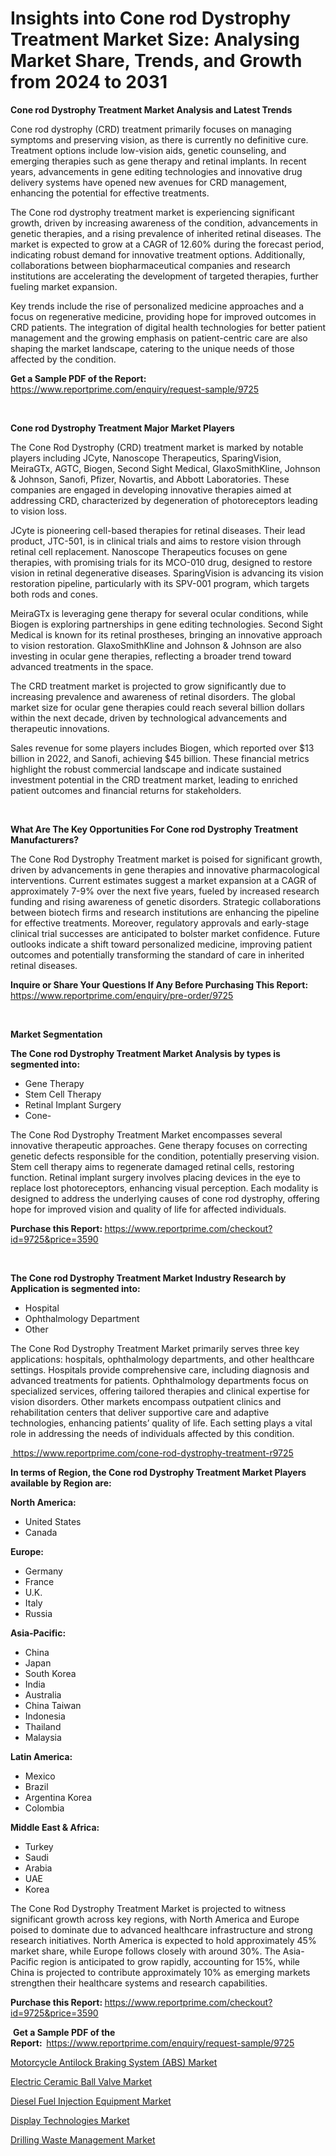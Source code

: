 <p><h1>Insights into Cone rod Dystrophy Treatment Market Size: Analysing Market Share, Trends, and Growth from 2024 to 2031</h1></p><p><strong>Cone rod Dystrophy Treatment Market Analysis and Latest Trends</strong></p>
<p><p>Cone rod dystrophy (CRD) treatment primarily focuses on managing symptoms and preserving vision, as there is currently no definitive cure. Treatment options include low-vision aids, genetic counseling, and emerging therapies such as gene therapy and retinal implants. In recent years, advancements in gene editing technologies and innovative drug delivery systems have opened new avenues for CRD management, enhancing the potential for effective treatments.</p><p>The Cone rod dystrophy treatment market is experiencing significant growth, driven by increasing awareness of the condition, advancements in genetic therapies, and a rising prevalence of inherited retinal diseases. The market is expected to grow at a CAGR of 12.60% during the forecast period, indicating robust demand for innovative treatment options. Additionally, collaborations between biopharmaceutical companies and research institutions are accelerating the development of targeted therapies, further fueling market expansion.</p><p>Key trends include the rise of personalized medicine approaches and a focus on regenerative medicine, providing hope for improved outcomes in CRD patients. The integration of digital health technologies for better patient management and the growing emphasis on patient-centric care are also shaping the market landscape, catering to the unique needs of those affected by the condition.</p></p>
<p><strong>Get a Sample PDF of the Report:&nbsp;</strong> <a href="https://www.reportprime.com/enquiry/request-sample/9725">https://www.reportprime.com/enquiry/request-sample/9725</a></p>
<p>&nbsp;</p>
<p><strong>Cone rod Dystrophy Treatment Major Market Players</strong></p>
<p><p>The Cone Rod Dystrophy (CRD) treatment market is marked by notable players including JCyte, Nanoscope Therapeutics, SparingVision, MeiraGTx, AGTC, Biogen, Second Sight Medical, GlaxoSmithKline, Johnson & Johnson, Sanofi, Pfizer, Novartis, and Abbott Laboratories. These companies are engaged in developing innovative therapies aimed at addressing CRD, characterized by degeneration of photoreceptors leading to vision loss.</p><p>JCyte is pioneering cell-based therapies for retinal diseases. Their lead product, JTC-501, is in clinical trials and aims to restore vision through retinal cell replacement. Nanoscope Therapeutics focuses on gene therapies, with promising trials for its MCO-010 drug, designed to restore vision in retinal degenerative diseases. SparingVision is advancing its vision restoration pipeline, particularly with its SPV-001 program, which targets both rods and cones.</p><p>MeiraGTx is leveraging gene therapy for several ocular conditions, while Biogen is exploring partnerships in gene editing technologies. Second Sight Medical is known for its retinal prostheses, bringing an innovative approach to vision restoration. GlaxoSmithKline and Johnson & Johnson are also investing in ocular gene therapies, reflecting a broader trend toward advanced treatments in the space.</p><p>The CRD treatment market is projected to grow significantly due to increasing prevalence and awareness of retinal disorders. The global market size for ocular gene therapies could reach several billion dollars within the next decade, driven by technological advancements and therapeutic innovations.</p><p>Sales revenue for some players includes Biogen, which reported over $13 billion in 2022, and Sanofi, achieving $45 billion. These financial metrics highlight the robust commercial landscape and indicate sustained investment potential in the CRD treatment market, leading to enriched patient outcomes and financial returns for stakeholders.</p></p>
<p>&nbsp;</p>
<p><strong>What Are The Key Opportunities For Cone rod Dystrophy Treatment Manufacturers?</strong></p>
<p><p>The Cone Rod Dystrophy Treatment market is poised for significant growth, driven by advancements in gene therapies and innovative pharmacological interventions. Current estimates suggest a market expansion at a CAGR of approximately 7-9% over the next five years, fueled by increased research funding and rising awareness of genetic disorders. Strategic collaborations between biotech firms and research institutions are enhancing the pipeline for effective treatments. Moreover, regulatory approvals and early-stage clinical trial successes are anticipated to bolster market confidence. Future outlooks indicate a shift toward personalized medicine, improving patient outcomes and potentially transforming the standard of care in inherited retinal diseases.</p></p>
<p><strong>Inquire or Share Your Questions If Any Before Purchasing This Report:</strong> <a href="https://www.reportprime.com/enquiry/pre-order/9725">https://www.reportprime.com/enquiry/pre-order/9725</a></p>
<p>&nbsp;</p>
<p><strong>Market Segmentation</strong></p>
<p><strong>The Cone rod Dystrophy Treatment Market Analysis by types is segmented into:</strong></p>
<p><ul><li>Gene Therapy</li><li>Stem Cell Therapy</li><li>Retinal Implant Surgery</li><li>Cone-</li></ul></p>
<p><p>The Cone Rod Dystrophy Treatment Market encompasses several innovative therapeutic approaches. Gene therapy focuses on correcting genetic defects responsible for the condition, potentially preserving vision. Stem cell therapy aims to regenerate damaged retinal cells, restoring function. Retinal implant surgery involves placing devices in the eye to replace lost photoreceptors, enhancing visual perception. Each modality is designed to address the underlying causes of cone rod dystrophy, offering hope for improved vision and quality of life for affected individuals.</p></p>
<p><strong>Purchase this Report:&nbsp;</strong><a href="https://www.reportprime.com/checkout?id=9725&price=3590">https://www.reportprime.com/checkout?id=9725&price=3590</a></p>
<p>&nbsp;</p>
<p><strong>The Cone rod Dystrophy Treatment Market Industry Research by Application is segmented into:</strong></p>
<p><ul><li>Hospital</li><li>Ophthalmology Department</li><li>Other</li></ul></p>
<p><p>The Cone Rod Dystrophy Treatment Market primarily serves three key applications: hospitals, ophthalmology departments, and other healthcare settings. Hospitals provide comprehensive care, including diagnosis and advanced treatments for patients. Ophthalmology departments focus on specialized services, offering tailored therapies and clinical expertise for vision disorders. Other markets encompass outpatient clinics and rehabilitation centers that deliver supportive care and adaptive technologies, enhancing patients’ quality of life. Each setting plays a vital role in addressing the needs of individuals affected by this condition.</p></p>
<p><a href="https://www.reportprime.com/cone-rod-dystrophy-treatment-r9725">&nbsp;https://www.reportprime.com/cone-rod-dystrophy-treatment-r9725</a></p>
<p><strong>In terms of Region, the Cone rod Dystrophy Treatment Market Players available by Region are:</strong></p>
<p>
    <p> <strong> North America: </strong>
        <ul>
            <li>United States</li>
            <li>Canada</li>
        </ul>
        </p> 
    <p> <strong> Europe: </strong>
        <ul>
            <li>Germany</li>
            <li>France</li>
            <li>U.K.</li>
            <li>Italy</li>
            <li>Russia</li>
        </ul>
        </p> 
    <p> <strong> Asia-Pacific: </strong>
        <ul>
            <li>China</li>
            <li>Japan</li>
            <li>South Korea</li>
            <li>India</li>
            <li>Australia</li>
            <li>China Taiwan</li>
            <li>Indonesia</li>
            <li>Thailand</li>
            <li>Malaysia</li>
        </ul>
        </p> 
    <p> <strong> Latin America: </strong>
        <ul>
            <li>Mexico</li>
            <li>Brazil</li>
            <li>Argentina Korea</li>
            <li>Colombia</li>
        </ul>
        </p> 
    <p> <strong> Middle East & Africa: </strong>
        <ul>
            <li>Turkey</li>
            <li>Saudi</li>
            <li>Arabia</li>
            <li>UAE</li>
            <li>Korea</li>
        </ul>
    </p>
    </p>
<p><p>The Cone Rod Dystrophy Treatment Market is projected to witness significant growth across key regions, with North America and Europe poised to dominate due to advanced healthcare infrastructure and strong research initiatives. North America is expected to hold approximately 45% market share, while Europe follows closely with around 30%. The Asia-Pacific region is anticipated to grow rapidly, accounting for 15%, while China is projected to contribute approximately 10% as emerging markets strengthen their healthcare systems and research capabilities.</p></p>
<p><strong>Purchase this Report: </strong><a href="https://www.reportprime.com/checkout?id=9725&price=3590">https://www.reportprime.com/checkout?id=9725&price=3590</a></p>
<p>&nbsp;<strong>Get a Sample PDF of the Report:&nbsp;&nbsp;</strong><a href="https://www.reportprime.com/enquiry/request-sample/9725">https://www.reportprime.com/enquiry/request-sample/9725</a></p>
<p><strong></strong></p>
<p><p><a href="https://issuu.com/reportprime-2/docs/motorcycle-antilock-braking-system-_c082f89af428a4">Motorcycle Antilock Braking System (ABS) Market</a></p><p><a href="https://medium.com/@williambatz1907/the-electric-ceramic-ball-valve-market-has-grown-significantly-as-a-result-of-several-important-a2cbef3c1b2f">Electric Ceramic Ball Valve Market</a></p><p><a href="https://issuu.com/reportprime-2/docs/diesel-fuel-injection-equipment-mar_ec95881109298b">Diesel Fuel Injection Equipment Market</a></p><p><a href="https://www.linkedin.com/pulse/display-technologies-market-global-share-ranking-overall-1c5pf?trackingId=XbCqhOtJSAaoKQPg30sXEw%3D%3D">Display Technologies Market</a></p><p><a href="https://www.linkedin.com/pulse/how-drilling-waste-management-market-evolved-key-trends-valff?trackingId=t4qMQOm%2BRTuv8P8H3tmdRw%3D%3D">Drilling Waste Management Market</a></p></p>